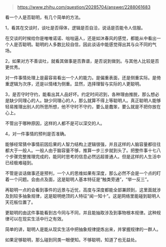 > https://www.zhihu.com/question/20285704/answer/2288061683





看一个人是否聪明，有几个简单的方法。

1，看其在交谈时，谈吐是否得体，逻辑是否自洽，说话是否能令人信服。

在交谈的时候给你是唯唯诺诺、咄咄逼人，还是如沐春风的感觉，都能从中看出一个人是否聪明。聪明的人多数比较自信，因此谈话中能感觉得出其与众不同的气场。

2，如果对方不善谈吐，就看其做事是否靠谱，是否说到做到。与其他人比较是否更优秀。

对一件事情处理上是最容易看出一个人的能力。是偏重表面，还是侧重实际。是倚重逻辑为次序，还是以情绪为侧重。显然，选择理智与实际的人更聪明。

3，是否守时守约，能看出其人品好坏。约定时间迟到，各种理由推脱，那么想必是缺少同理心的人。缺少同理心的人，那么就算不得上等聪明人。真正聪明人能够轻易推理出别人的所思所想，他不守时不守约，要么是蠢笨，要么就是不把你放在心上。

不管出于哪种原因，这样的人都不是可以深交的人。

4，对一件事情的预判是否准确。

能够经常猜中事情前因后果的人智力结构上逻辑很强，并且这样的人脑容量都往往都大于一般人。一般人由于脑容量不够，推算一步三步就到头了。把整件事十七八个步骤完整推理完成的，能同时思考的信息必然远超普通人。但是这样的人生活中已经极难碰到。

不管是谈话做事还是预判，一个人的思维如果有深度，那么必然不会是一个点的盯着一个问题。会由点及面，这是聪明人基本特征是“触类旁通”，“举一反三”。

再聪明一点的会看到事件的远景与近忧，高度与深度都能全部兼顾到，这里面就涉及到较多抽象规律，这是聪明绝顶的人特征“闻一知十”。这是网络里能碰到聪明人天花板位置了。

更聪明的由这件事能看到古今同与不同，并且能抽取涉及到事物根本规律。这种规律可以在现实生活中行之有效。

简单的讲，聪明人是能从现实生活中把抽象规律提炼出来，并掌握规律的一群人。

如果足够聪明，那么碰到同类一眼便知。不够聪明，知道了也无益处。




